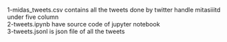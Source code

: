 1-midas_tweets.csv contains all the tweets done by twitter handle mitasiiitd under five column<br/>
2-tweets.ipynb have source code of jupyter notebook<br/>
3-tweets.jsonl is json file of all the tweets<br/>
